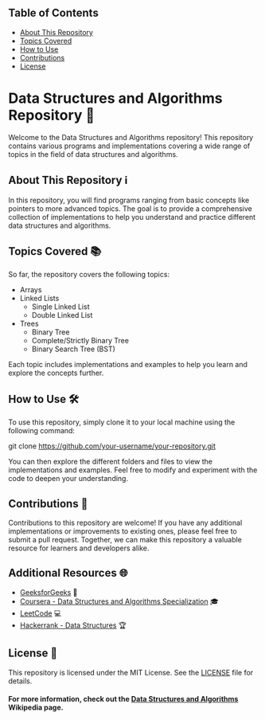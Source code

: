 ## Table of Contents

- [About This Repository](#about-this-repository)
- [Topics Covered](#topics-covered)
- [How to Use](#how-to-use)
- [Contributions](#contributions)
- [License](#license)

# Data Structures and Algorithms Repository 🚀

Welcome to the Data Structures and Algorithms repository! This repository contains various programs and implementations covering a wide range of topics in the field of data structures and algorithms.

## About This Repository ℹ️

In this repository, you will find programs ranging from basic concepts like pointers to more advanced topics. The goal is to provide a comprehensive collection of implementations to help you understand and practice different data structures and algorithms.

## Topics Covered 📚

So far, the repository covers the following topics:

- Arrays
- Linked Lists
  - Single Linked List
  - Double Linked List
- Trees
  - Binary Tree
  - Complete/Strictly Binary Tree
  - Binary Search Tree (BST)

Each topic includes implementations and examples to help you learn and explore the concepts further.

## How to Use 🛠️

To use this repository, simply clone it to your local machine using the following command:


git clone https://github.com/your-username/your-repository.git


You can then explore the different folders and files to view the implementations and examples. Feel free to modify and experiment with the code to deepen your understanding.

## Contributions 🤝

Contributions to this repository are welcome! If you have any additional implementations or improvements to existing ones, please feel free to submit a pull request. Together, we can make this repository a valuable resource for learners and developers alike.

## Additional Resources 🌐

- [GeeksforGeeks](https://www.geeksforgeeks.org/data-structures/) 📖
- [Coursera - Data Structures and Algorithms Specialization](https://www.coursera.org/specializations/data-structures-algorithms) 🎓
- [LeetCode](https://leetcode.com/problemset/all/) 💻
- [Hackerrank - Data Structures](https://www.hackerrank.com/domains/data-structures) 🏆

## License 📝

This repository is licensed under the MIT License. See the [LICENSE](LICENSE) file for details.


#### For more information, check out the [Data Structures and Algorithms](https://en.wikipedia.org/wiki/Data_structure) Wikipedia page.

